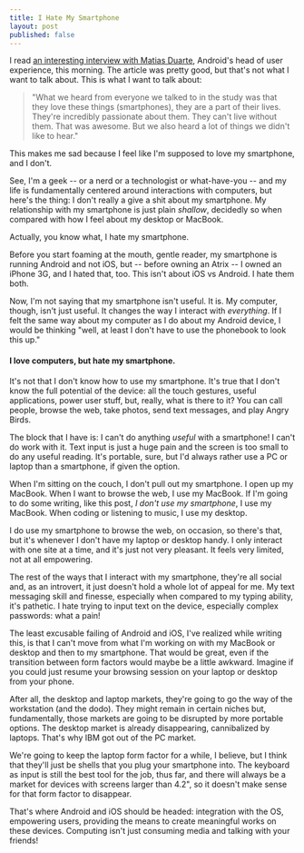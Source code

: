 ```yaml
---
title: I Hate My Smartphone
layout: post
published: false
---
```


I read [an interesting interview with Matias Duarte](http://thisismynext.com/2011/10/18/exclusive-matias-duarte-ice-cream-sandwich-galaxy-nexus/), Android's head of user experience, this morning. The article was pretty good, but that's not what I want to talk about. This is what I want to talk about:

> "What we heard from everyone we talked to in the study was that they love
> these things (smartphones), they are a part of their lives. They're incredibly
> passionate about them. They can't live without them. That was awesome. But we
> also heard a lot of things we didn't like to hear."

This makes me sad because I feel like I'm supposed to love my smartphone, and I don't.

See, I'm a geek -- or a nerd or a technologist or what-have-you -- and my life is fundamentally centered around interactions with computers, but here's the thing: I don't really a give a shit about my smartphone. My relationship with my smartphone is just plain *shallow*, decidedly so when compared with how I feel about my desktop or MacBook. 

Actually, you know what, I hate my smartphone.

Before you start foaming at the mouth, gentle reader, my smartphone is running Android and not iOS, but -- before owning an Atrix -- I owned an iPhone 3G, and I hated that, too. This isn't about iOS vs Android. I hate them both.

Now, I'm not saying that my smartphone isn't useful. It is. My computer, though, isn't just useful. It changes the way I interact with *everything*. If I felt the same way about my computer as I do about my Android device, I would be thinking "well, at least I don't have to use the phonebook to look this up."

#### I love computers, but hate my smartphone.

It's not that I don't know how to use my smartphone. It's true that I don't know the full potential of the device: all the touch gestures, useful applications, power user stuff, but, really, what is there to it? You can call people, browse the web, take photos, send text messages, and play Angry Birds. 

The block that I have is: I can't do anything *useful* with a smartphone! I can't do work with it. Text input is just a huge pain and the screen is too small to do any useful reading. It's portable, sure, but I'd always rather use a PC or laptop than a smartphone, if given the option.

When I'm sitting on the couch, I don't pull out my smartphone. I open up my MacBook. When I want to browse the web, I use my MacBook. If I'm going to do some writing, like this post, *I don't use my smartphone*, I use my MacBook. When coding or listening to music, I use my desktop. 

I do use my smartphone to browse the web, on occasion, so there's that, but it's whenever I don't have my laptop or desktop handy. I only interact with one site at a time, and it's just not very pleasant. It feels very limited, not at all empowering.

The rest of the ways that I interact with my smartphone, they're all social and, as an introvert, it just doesn't hold a whole lot of appeal for me. My text messaging skill and finesse, especially when compared to my typing ability, it's pathetic. I hate trying to input text on the device, especially complex passwords: what a pain!

The least excusable failing of Android and iOS, I've realized while writing this, is that I can't move from what I'm working on with my MacBook or desktop and then to my smartphone. That would be great, even if the transition between form factors would maybe be a little awkward. Imagine if you could just resume your browsing session on your laptop or desktop from your phone.

After all, the desktop and laptop markets, they're going to go the way of the workstation (and the dodo). They might remain in certain niches but, fundamentally, those markets are going to be disrupted by more portable options. The desktop market is already disappearing, cannibalized by laptops. That's why IBM got out of the PC market.

We're going to keep the laptop form factor for a while, I believe, but I think that they'll just be shells that you plug your smartphone into. The keyboard as input is still the best tool for the job, thus far, and there will always be a market for devices with screens larger than 4.2", so it doesn't make sense for that form factor to disappear.

That's where Android and iOS should be headed: integration with the OS, empowering users, providing the means to create meaningful works on these devices. Computing isn't just consuming media and talking with your friends!
